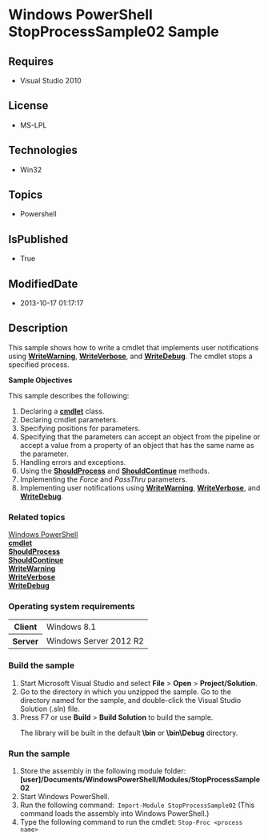 # Windows PowerShell StopProcessSample02 Sample
## Requires
* Visual Studio 2010
## License
* MS-LPL
## Technologies
* Win32
## Topics
* Powershell
## IsPublished
* True
## ModifiedDate
* 2013-10-17 01:17:17
## Description

<div id="mainSection">
<p>This sample shows how to write a cmdlet that implements user notifications using
<a href="http://msdn.microsoft.com/en-us/library/windows/desktop/ms568374"><b>WriteWarning</b></a>,
<a href="http://msdn.microsoft.com/en-us/library/windows/desktop/ms568373"><b>WriteVerbose</b></a>, and
<a href="http://msdn.microsoft.com/en-us/library/windows/desktop/ms568368"><b>WriteDebug</b></a>. The cmdlet stops a specified process.
</p>
<p><b>Sample Objectives</b></p>
<p>This sample describes the following:</p>
<ol>
<li>Declaring a <a href="http://msdn.microsoft.com/en-us/library/windows/desktop/ms582518">
<b>cmdlet</b></a> class. </li><li>Declaring cmdlet parameters. </li><li>Specifying positions for parameters. </li><li>Specifying that the parameters can accept an object from the pipeline or accept a value from a property of an object that has the same name as the parameter.
</li><li>Handling errors and exceptions. </li><li>Using the <a href="http://msdn.microsoft.com/en-us/library/windows/desktop/ms570256">
<b>ShouldProcess</b></a> and <a href="http://msdn.microsoft.com/en-us/library/windows/desktop/ms570255">
<b>ShouldContinue</b></a> methods. </li><li>Implementing the <i>Force</i> and <i>PassThru</i> parameters. </li><li>Implementing user notifications using <a href="http://msdn.microsoft.com/en-us/library/windows/desktop/ms568374">
<b>WriteWarning</b></a>, <a href="http://msdn.microsoft.com/en-us/library/windows/desktop/ms568373">
<b>WriteVerbose</b></a>, and <a href="http://msdn.microsoft.com/en-us/library/windows/desktop/ms568368">
<b>WriteDebug</b></a>. </li></ol>
<p></p>
<h3><a id="related_topics"></a>Related topics</h3>
<dl><dt><a href="http://go.microsoft.com/fwlink/?LinkID=178145">Windows PowerShell</a>
</dt><dt><a href="http://msdn.microsoft.com/en-us/library/windows/desktop/ms582518"><b>cmdlet</b></a>
</dt><dt><a href="http://msdn.microsoft.com/en-us/library/windows/desktop/ms570256"><b>ShouldProcess</b></a>
</dt><dt><a href="http://msdn.microsoft.com/en-us/library/windows/desktop/ms570255"><b>ShouldContinue</b></a>
</dt><dt><a href="http://msdn.microsoft.com/en-us/library/windows/desktop/ms568374"><b>WriteWarning</b></a>
</dt><dt><a href="http://msdn.microsoft.com/en-us/library/windows/desktop/ms568373"><b>WriteVerbose</b></a>
</dt><dt><a href="http://msdn.microsoft.com/en-us/library/windows/desktop/ms568368"><b>WriteDebug</b></a>
</dt></dl>
<h3>Operating system requirements</h3>
<table>
<tbody>
<tr>
<th>Client</th>
<td><dt>Windows&nbsp;8.1 </dt></td>
</tr>
<tr>
<th>Server</th>
<td><dt>Windows Server&nbsp;2012&nbsp;R2 </dt></td>
</tr>
</tbody>
</table>
<h3>Build the sample</h3>
<p></p>
<ol>
<li>Start Microsoft Visual Studio and select <b>File</b> &gt; <b>Open</b> &gt; <b>
Project/Solution</b>. </li><li>Go to the directory in which you unzipped the sample. Go to the directory named for the sample, and double-click the Visual Studio Solution (.sln) file.
</li><li>Press F7 or use <b>Build</b> &gt; <b>Build Solution</b> to build the sample.
<p>The library will be built in the default<b> \bin</b> or <b>\bin\Debug</b> directory.</p>
</li></ol>
<p></p>
<h3>Run the sample</h3>
<p></p>
<ol>
<li>Store the assembly in the following module folder: <b>[user]/Documents/WindowsPowerShell/Modules/StopProcessSample02</b>
</li><li>Start Windows PowerShell. </li><li>Run the following command:<code> Import-Module StopProcessSample02</code> (This command loads the assembly into Windows PowerShell.)
</li><li>Type the following command to run the cmdlet: <code>Stop-Proc &lt;process name&gt;</code>
</li></ol>
<p></p>
</div>
